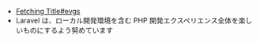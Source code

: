 - [Fetching Title#evgs](https://laravel.com/docs/10.x/homestead)
- Laravel は、ローカル開発環境を含む PHP 開発エクスペリエンス全体を楽しいものにするよう努めています